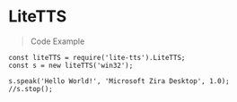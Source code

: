 # LiteTTS

> Code Example

```
const liteTTS = require('lite-tts').LiteTTS;
const s = new liteTTS('win32');
 
s.speak('Hello World!', 'Microsoft Zira Desktop', 1.0);
//s.stop();
```